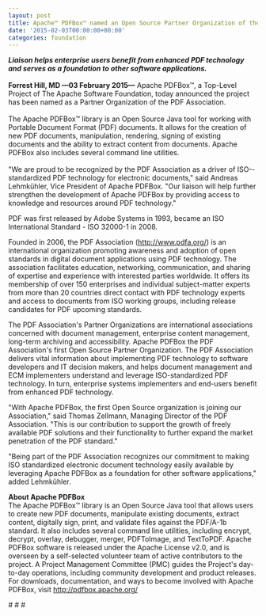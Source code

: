 ```yaml
---
layout: post
title: Apache™ PDFBox™ named an Open Source Partner Organization of the PDF Association
date: '2015-02-03T00:00:00+00:00'
categories: foundation
---
```

<div><strong><em>Liaison helps enterprise users benefit from enhanced PDF technology and serves as a foundation to other software applications.</em></strong><br /><br /></div> 
  <div><strong>Forrest Hill, MD —03 February 2015—</strong> Apache PDFBox™, a Top-Level Project of The Apache Software Foundation, today announced the project has been named as a Partner Organization of the PDF Association.&nbsp;</div> 
  <div><br />The Apache PDFBox™ library is an Open Source Java tool for working with Portable Document Format (PDF) documents. It allows for the creation of new PDF documents, manipulation, rendering, signing of existing documents and the ability to extract content from documents. Apache PDFBox also includes several command line utilities.</div> 
  <div><br />&quot;We are proud to be recognized by the PDF Association as a driver of ISO-­standardized PDF technology for electronic documents,&quot; said Andreas Lehmkühler, Vice President of Apache PDFBox. &quot;Our liaison will help further strengthen the development of Apache PDFBox by providing access to knowledge and resources around PDF technology.&quot;</div> 
  <p>PDF was first released by Adobe Systems in 1993, became an ISO International Standard - ISO 32000-1 in 2008.</p> 
  <div>Founded in 2006, the PDF Association (<a href="http://www.pdfa.org/">http://www.pdfa.org/</a>) is an international organization promoting awareness and adoption of open standards in digital document applications using PDF technology. The association facilitates education, networking, communication, and sharing of expertise and experience with interested parties worldwide. It offers its membership of over 150 enterprises and individual subject-matter experts from more than 20 countries direct contact with PDF technology experts and access to documents from ISO working groups, including release candidates for PDF upcoming standards.</div> 
  <div> 
    <p>The PDF Association's Partner Organizations are international associations concerned with document management, enterprise content management, long-term archiving and accessibility. Apache PDFBox the PDF Association's first Open Source Partner Organization. The PDF Association delivers vital information about implementing PDF technology to software developers and IT decision makers, and helps document management and ECM implementers understand and leverage ISO-standardized PDF technology. In turn, enterprise systems implementers and end-users benefit from enhanced PDF technology.<br /></p> 
    <p>&quot;With Apache PDFBox, the first Open Source organization is joining our Association,&quot; said Thomas Zellmann, Managing Director of the PDF Association. &quot;This is our contribution to support the growth of freely available PDF solutions and their functionality to further expand the market penetration of the PDF standard.&quot;</p> 
    <p>&quot;Being part of the PDF Association recognizes our commitment to making ISO standardized electronic document technology easily available by leveraging Apache PDFBox as a foundation for other software applications,&quot; added Lehmkühler.</p> 
  </div> 
  <div><strong>About Apache PDFBox</strong></div> 
  <div>The Apache PDFBox™ library is an Open Source Java tool that allows users to create new PDF documents, manipulate existing documents, extract content, digitally sign, print, and validate files against the PDF/A-1b standard. It also includes several command line utilities, including encrypt, decrypt, overlay, debugger, merger, PDFToImage, and TextToPDF. Apache PDFBox software is released under the Apache License v2.0, and is overseen by a self-selected volunteer team of active contributors to the project. A Project Management Committee (PMC) guides the Project's day-to-day operations, including community development and product releases. For downloads, documentation, and ways to become involved with Apache PDFBox, visit <a href="http://pdfbox.apache.org/">http://pdfbox.apache.org/</a></div> 
  <p># # #</p> 
  <div><br /></div>
